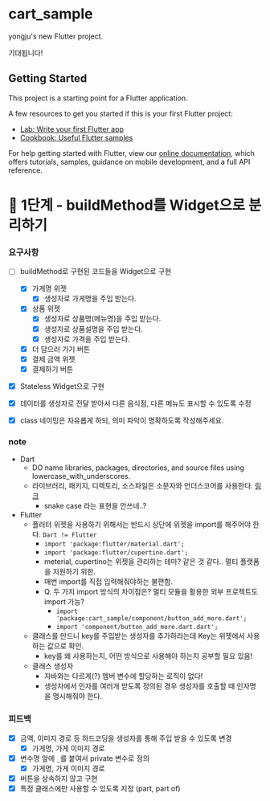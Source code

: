 # cart_sample

yongju's new Flutter project.

기대됩니다!


## Getting Started

This project is a starting point for a Flutter application.

A few resources to get you started if this is your first Flutter project:

- [Lab: Write your first Flutter app](https://flutter.dev/docs/get-started/codelab)
- [Cookbook: Useful Flutter samples](https://flutter.dev/docs/cookbook)

For help getting started with Flutter, view our
[online documentation](https://flutter.dev/docs), which offers tutorials,
samples, guidance on mobile development, and a full API reference.


# 🚀 1단계 - buildMethod를 Widget으로 분리하기

### 요구사항
- [ ] buildMethod로 구현된 코드들을 Widget으로 구현
  - [x] 가게명 위젯
    - [x] 생성자로 가게명을 주입 받는다.
  - [x] 상품 위젯
    - [x] 생성자로 상품명(메뉴명)을 주입 받는다.
    - [x] 생성자로 상품설명을 주입 받는다.
    - [x] 생성자로 가격을 주입 받는다.
  - [x] 더 담으러 가기 버튼
  - [x] 결제 금액 위젯
  - [x] 결제하기 버튼
- [x] Stateless Widget으로 구현
- [x] 데이터를 생성자로 전달 받아서 다른 음식점, 다른 메뉴도 표시할 수 있도록 수정
- [x] class 네이밍은 자유롭게 하되, 의미 파악이 명확하도록 작성해주세요.



### note
- Dart 
  - DO name libraries, packages, directories, and source files using lowercase_with_underscores.
  - 라이브러리, 패키지, 디렉토리, 소스파일은 소문자와 언더스코어를 사용한다. [링크](https://dart.dev/guides/language/effective-dart/style#do-name-libraries-and-source-files-using-lowercase_with_underscores)
    - snake case 라는 표현을 안쓰네..?
- Flutter
  - 플러터 위젯을 사용하기 위해서는 반드시 상단에 위젯을 import를 해주어야 한다. `Dart != Flutter`
    - `import 'package:flutter/material.dart';`
    - `import 'package:flutter/cupertino.dart';`
    - meterial, cupertino는 위젯을 관리하는 테마? 같은 것 같다.. 멀티 플랫폼을 지원하기 위한.
    - 매번 import를 직접 입력해줘야하는 불편함.
    - Q. 두 가지 import 방식의 차이점은? 멀티 모듈을 활용한 외부 프로젝트도 import 가능?
      - `import 'package:cart_sample/component/button_add_more.dart';`
      - `import 'component/button_add_more.dart.dart';`
  - 클래스를 만드니 key를 주입받는 생성자를 추가하라는데 Key는 위젯에서 사용하는 값으로 확인. 
    - key를 왜 사용하는지, 어떤 방식으로 사용해야 하는지 공부할 필요 있음!
  - 클래스 생성자
    - 자바와는 다르게(?) 멤버 변수에 할당하는 로직이 없다!
    - 생성자에서 인자를 여러개 받도록 정의된 경우 생성자를 호출할 때 인자명을 명시해줘야 한다.

### 피드백
- [x] 금액, 이미지 경로 등 하드코딩을 생성자를 통해 주입 받을 수 있도록 변경
  - [x] 가게명, 가게 이미지 경로
- [x] 변수명 앞에 `_`를 붙여서 private 변수로 정의
  - [x] 가게명, 가게 이미지 경로
- [x] 버튼을 상속하지 않고 구현
- [x] 특정 클래스에만 사용할 수 있도록 지정 (part, part of)